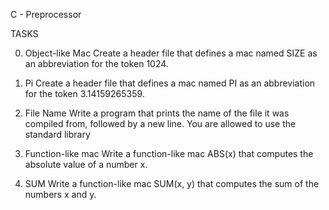 C - Preprocessor

TASKS

0. Object-like Mac
Create a header file that defines a mac named SIZE as an abbreviation for the token 1024.

1. Pi
Create a header file that defines a mac named PI as an abbreviation for the token 3.14159265359.

2. File Name
Write a program that prints the name of the file it was compiled from, followed by a new line.
You are allowed to use the standard library

3. Function-like mac
Write a function-like mac ABS(x) that computes the absolute value of a number x.

4. SUM
Write a function-like mac SUM(x, y) that computes the sum of the numbers x and y.
